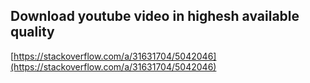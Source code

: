 ## Download youtube video in highesh available quality
[https://stackoverflow.com/a/31631704/5042046](https://stackoverflow.com/a/31631704/5042046)
